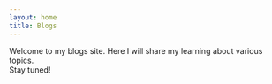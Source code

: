 ```yaml
---
layout: home
title: Blogs
---
```

<head>
  <link rel="icon" type="image/x-icon" href="/favicon.ico">
</head>

Welcome to my blogs site. Here I will share my learning about various topics.
<br>
Stay tuned!